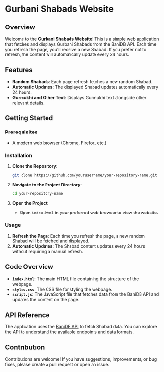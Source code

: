 # Gurbani Shabads Website

## Overview

Welcome to the **Gurbani Shabads Website**! This is a simple web application that fetches and displays Gurbani Shabads from the BaniDB API. Each time you refresh the page, you'll receive a new Shabad. If you prefer not to refresh, the content will automatically update every 24 hours.

## Features

- **Random Shabads**: Each page refresh fetches a new random Shabad.
- **Automatic Updates**: The displayed Shabad updates automatically every 24 hours.
- **Gurmukhi and Other Text**: Displays Gurmukhi text alongside other relevant details.


## Getting Started

### Prerequisites

- A modern web browser (Chrome, Firefox, etc.)

### Installation

1. **Clone the Repository**:
   ```bash
   git clone https://github.com/yourusername/your-repository-name.git
   ```

2. **Navigate to the Project Directory**:
   ```bash
   cd your-repository-name
   ```

3. **Open the Project**:
   - Open `index.html` in your preferred web browser to view the website.

### Usage

1. **Refresh the Page**: Each time you refresh the page, a new random Shabad will be fetched and displayed.
2. **Automatic Updates**: The Shabad content updates every 24 hours without requiring a manual refresh.

## Code Overview

- **`index.html`**: The main HTML file containing the structure of the webpage.
- **`styles.css`**: The CSS file for styling the webpage.
- **`script.js`**: The JavaScript file that fetches data from the BaniDB API and updates the content on the page.

## API Reference

The application uses the [BaniDB API](https://api.banidb.com/v2/shabads/) to fetch Shabad data. You can explore the API to understand the available endpoints and data formats.

## Contribution

Contributions are welcome! If you have suggestions, improvements, or bug fixes, please create a pull request or open an issue.
